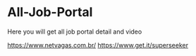 # All-Job-Portal
Here you will get all job portal detail and video

https://www.netvagas.com.br/
https://www.get.it/superseeker
